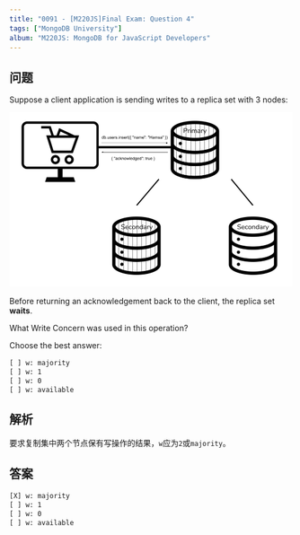 ```yaml
---
title: "0091 - [M220JS]Final Exam: Question 4"
tags: ["MongoDB University"]
album: "M220JS: MongoDB for JavaScript Developers"
---
```


## 问题

Suppose a client application is sending writes to a replica set with 3 nodes:

![](/assets/images/2019/m220/replica_set_primary_secondary_highlighted_ack.png)

Before returning an acknowledgement back to the client, the replica set **waits**.

What Write Concern was used in this operation?

Choose the best answer:

```
[ ] w: majority
[ ] w: 1
[ ] w: 0
[ ] w: available
```

## 解析

要求复制集中两个节点保有写操作的结果，`w`应为`2`或`majority`。

## 答案

```
[X] w: majority
[ ] w: 1
[ ] w: 0
[ ] w: available
```
